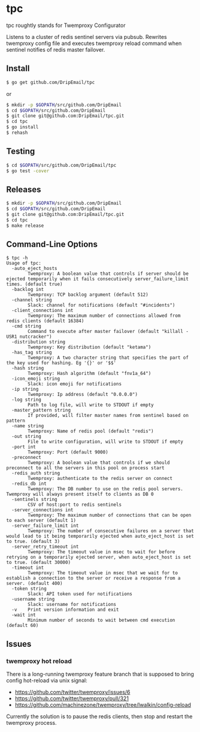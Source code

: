 # tpc

tpc roughtly stands for Twemproxy Configurator

Listens to a cluster of redis sentinel servers via pubsub.
Rewrites twemproxy config file and executes twemproxy reload command when
sentinel notifies of redis master failover.

## Install

```sh
$ go get github.com/DripEmail/tpc
```

or

```sh
$ mkdir -p $GOPATH/src/github.com/DripEmail
$ cd $GOPATH/src/github.com/DripEmail
$ git clone git@github.com:DripEmail/tpc.git
$ cd tpc
$ go install
$ rehash
```

## Testing

```sh
$ cd $GOPATH/src/github.com/DripEmail/tpc
$ go test -cover
```

## Releases

```sh
$ mkdir -p $GOPATH/src/github.com/DripEmail
$ cd $GOPATH/src/github.com/DripEmail
$ git clone git@github.com:DripEmail/tpc.git
$ cd tpc
$ make release
```

## Command-Line Options

```
$ tpc -h
Usage of tpc:
  -auto_eject_hosts
        Twemproxy: A boolean value that controls if server should be ejected temporarily when it fails consecutively server_failure_limit times. (default true)
  -backlog int
        Twemproxy: TCP backlog argument (default 512)
  -channel string
        Slack: channel for notifications (default "#incidents")
  -client_connections int
        Twemproxy: The maximum number of connections allowed from redis clients (default 16384)
  -cmd string
        Command to execute after master failover (default "killall -USR1 nutcracker")
  -distribution string
        Twemproxy: Key distribution (default "ketama")
  -has_tag string
        Twemproxy: A two character string that specifies the part of the key used for hashing. Eg '{}' or '$$'
  -hash string
        Twemproxy: Hash algorithm (default "fnv1a_64")
  -icon_emoji string
        Slack: icon emoji for notifications
  -ip string
        Twemproxy: Ip address (default "0.0.0.0")
  -log string
        Path to log file, will write to STDOUT if empty
  -master_pattern string
        If provided, will filter master names from sentinel based on pattern
  -name string
        Twemproxy: Name of redis pool (default "redis")
  -out string
        File to write configuration, will write to STDOUT if empty
  -port int
        Twemproxy: Port (default 9000)
  -preconnect
        Twemproxy: A boolean value that controls if we should preconnect to all the servers in this pool on process start
  -redis_auth string
        Twemproxy: authenticate to the redis server on connect
  -redis_db int
        Twemproxy: The DB number to use on the redis pool servers. Twemproxy will always present itself to clients as DB 0
  -sentinels string
        CSV of host:port to redis sentinels
  -server_connections int
        Twemproxy: The maximum number of connections that can be open to each server (default 1)
  -server_failure_limit int
        Twemproxy: The number of consecutive failures on a server that would lead to it being temporarily ejected when auto_eject_host is set to true. (default 3)
  -server_retry_timeout int
        Twemproxy: The timeout value in msec to wait for before retrying on a temporarily ejected server, when auto_eject_host is set to true. (default 30000)
  -timeout int
        Twemproxy: The timeout value in msec that we wait for to establish a connection to the server or receive a response from a server. (default 400)
  -token string
        Slack: API token used for notifications
  -username string
        Slack: username for notifications
  -v    Print version information and exit
  -wait int
        Minimum number of seconds to wait between cmd execution (default 60)
```

## Issues

### twemproxy hot reload

There is a long-running twemproxy feature branch that is supposed to bring config hot-reload via unix signal:

* https://github.com/twitter/twemproxy/issues/6
* https://github.com/twitter/twemproxy/pull/321
* https://github.com/machinezone/twemproxy/tree/lwalkin/config-reload

Currently the solution is to pause the redis clients, then stop and restart the twemproxy process.
